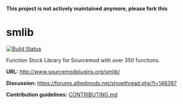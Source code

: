 **This project is not actively maintained anymore, please fork this**

# smlib
[![Build Status](https://travis-ci.org/bcserv/smlib.svg)](https://travis-ci.org/bcserv/smlib)

Function Stock Library for Sourcemod with over 350 functions.

**URL:**        http://www.sourcemodplugins.org/smlib/

**Discussion:** https://forums.alliedmods.net/showthread.php?t=148387

**Contribution guidelines:** [CONTRIBUTING.md](CONTRIBUTING.md)
